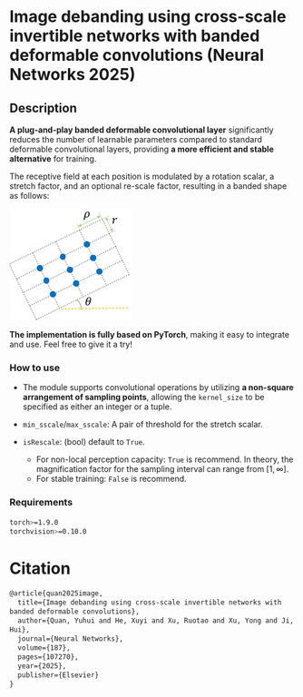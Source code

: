 # Image debanding using cross-scale invertible networks with banded deformable convolutions (Neural Networks 2025)

## Description
**A plug-and-play banded deformable convolutional layer** significantly reduces the number of learnable parameters compared to standard deformable convolutional layers, providing **a more efficient and stable alternative** for training.
 
 The receptive field at each position is modulated by a rotation scalar, a stretch factor, and an optional re-scale factor, resulting in a banded shape as follows:

![pic](https://github.com/csxyhe/BDINN/blob/img/receptiveField.png)

**The implementation is fully based on PyTorch**, making it easy to integrate and use. Feel free to give it a try!

### How to use

- The module supports convolutional operations by utilizing **a non-square arrangement of sampling points**, allowing the `kernel_size` to be specified as either an integer or a tuple.

- `min_sscale`/`max_sscale`: A pair of threshold for the stretch scalar.
- `isRescale`: (bool) default to `True`.
  - For non-local perception capacity: `True` is recommend. In theory, the magnification factor for the sampling interval can range from $[1, \infty]$.
  - For stable training: `False` is recommend.


### Requirements

```bash
torch>=1.9.0
torchvision>=0.10.0
```

# Citation

```
@article{quan2025image,
  title={Image debanding using cross-scale invertible networks with banded deformable convolutions},
  author={Quan, Yuhui and He, Xuyi and Xu, Ruotao and Xu, Yong and Ji, Hui},
  journal={Neural Networks},
  volume={187},
  pages={107270},
  year={2025},
  publisher={Elsevier}
}
```
